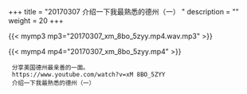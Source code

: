 +++
title = "20170307  介绍一下我最熟悉的德州（一） "
description = ""
weight = 20
+++

{{< mymp3 mp3="20170307_xm_8bo_5zyy.mp4.wav.mp3" >}}

{{< mymp4 mp4="20170307_xm_8bo_5zyy.mp4" >}}

     分享美国德州最亲善的一面。 
     https://www.youtube.com/watch?v=xM 8BO_5ZYY 
     介绍一下我最熟悉的德州（一） 
